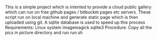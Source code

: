 This is a simple project which is intented to provide a cloud public gallery which can run on free github pages / bitbucket pages etc servers.
These script run on local machine and generate static page which is then uploaded using git.
A sqlite database is used to speed up this process
Requirements:
	Linux system
	imagemagick
	sqlite3
Procedure:
	Copy all the pics in picture directory and run run.sh
